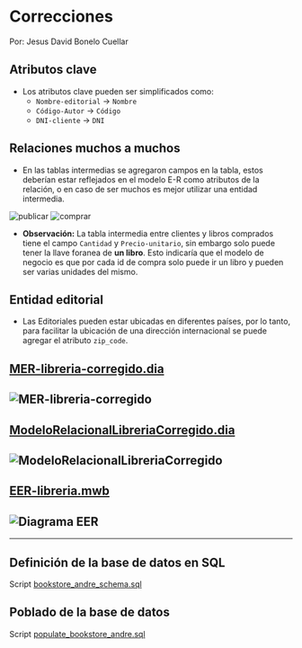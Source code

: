 # Correcciones

Por: Jesus David Bonelo Cuellar

## Atributos clave

- Los atributos clave pueden ser simplificados como:
  - `Nombre-editorial` -> `Nombre`
  - `Código-Autor` -> `Código`
  - `DNI-cliente` -> `DNI`

## Relaciones muchos a muchos

- En las tablas intermedias se agregaron campos en la tabla, estos deberían estar reflejados en el modelo E-R como atributos de la relación, o en caso de ser muchos es mejor utilizar una entidad intermedia.

![publicar](./img/publicar.png)
![comprar](./img/comprar.png)

- **Observación:** La tabla intermedia entre clientes y libros comprados tiene el campo `Cantidad` y `Precio-unitario`, sin embargo solo puede tener la llave foranea de **un libro**. Esto indicaría que el modelo de negocio es que por cada id de compra solo puede ir un libro y pueden ser varias unidades del mismo.

## Entidad editorial

- Las Editoriales pueden estar ubicadas en diferentes países, por lo tanto, para facilitar la ubicación de una dirección internacional se puede agregar el atributo `zip_code`.

## [MER-libreria-corregido.dia](./MER-libreria-corregido.dia)

## ![MER-libreria-corregido](./MER-libreria-corregido.png)

## [ModeloRelacionalLibreriaCorregido.dia](./ModeloRelacionalLibreriaCorregido.dia)

## ![ModeloRelacionalLibreriaCorregido](./ModeloRelacionalLibreriaCorregido.png)

## [EER-libreria.mwb](./EER-libreria.mwb)

## ![Diagrama EER](./EER-libreria.png)

---

## Definición de la base de datos en SQL

Script [bookstore_andre_schema.sql](./bookstore_andre_schema.sql)

## Poblado de la base de datos

Script [populate_bookstore_andre.sql](../Tercera%20actividad/populate_bookstore_andre.sql)
